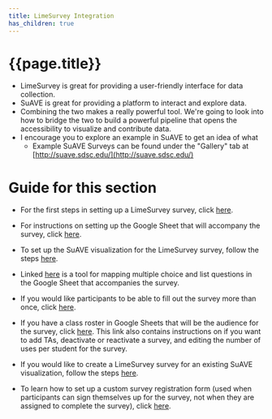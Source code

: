 ```yaml
---
title: LimeSurvey Integration
has_children: true
---
```


# {{page.title}}

- LimeSurvey is great for providing a user-friendly interface for data collection.
- SuAVE is great for providing a platform to interact and explore data.
- Combining the two makes a really powerful tool. We're going to look into how to bridge the two to build a powerful pipeline that opens the accessibility to visualize and contribute data.
- I encourage you to explore an example in SuAVE to get an idea of what
  - Example SuAVE Surveys can be found under the "Gallery" tab at [http://suave.sdsc.edu/](http://suave.sdsc.edu/)
 
# Guide for this section #

- For the first steps in setting up a LimeSurvey survey, click [here](https://suave-ucsd.github.io/SuAVE-Documentation/limesurvey_suave/limesurvey_setup.html).

- For instructions on setting up the Google Sheet that will accompany the survey, click [here](https://suave-ucsd.github.io/SuAVE-Documentation/limesurvey_suave/google_sheets_setup.html).

- To set up the SuAVE visualization for the LimeSurvey survey, follow the steps [here](https://suave-ucsd.github.io/SuAVE-Documentation/limesurvey_suave/suave_setup.html).

- Linked [here](https://suave-ucsd.github.io/SuAVE-Documentation/limesurvey_suave/multiple_response_formatting_tool.html) is a tool for mapping multiple choice and list questions in the Google Sheet that accompanies the survey.

- If you would like participants to be able to fill out the survey more than once, click [here](https://suave-ucsd.github.io/SuAVE-Documentation/limesurvey_suave/Multiple_Records.html).

- If you have a class roster in Google Sheets that will be the audience for the survey, click [here](https://suave-ucsd.github.io/SuAVE-Documentation/limesurvey_suave/Preparing%20a%20class%20roster%20for%20import%20in%20LimeSurvey.html). This link also contains instructions on if you want to add TAs, deactivate or reactivate a survey, and editing the number of uses per student for the survey.

- If you would like to create a LimeSurvey survey for an existing SuAVE visualization, follow the steps [here](https://suave-ucsd.github.io/SuAVE-Documentation/limesurvey_suave/Combining_Existing_Responses.html).

- To learn how to set up a custom survey registration form (used when participants can sign themselves up for the survey, not when they are assigned to complete the survey), click [here](https://suave-ucsd.github.io/SuAVE-Documentation/limesurvey_suave/Custom_Limesurvey_Registration_Form.html).


